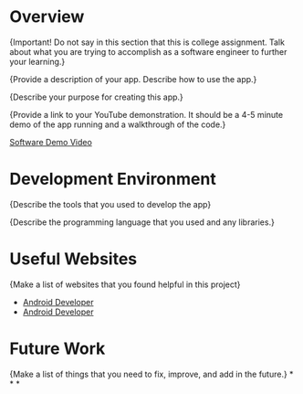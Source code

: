# Overview

{Important!  Do not say in this section that this is college assignment.  Talk about what you are trying to accomplish as a software engineer to further your learning.}

{Provide a description of your app.  Describe how to use the app.}

{Describe your purpose for creating this app.}

{Provide a link to your YouTube demonstration.  It should be a 4-5 minute demo of the app running and a walkthrough of the code.}

[Software Demo Video]()

# Development Environment

{Describe the tools that you used to develop the app}

{Describe the programming language that you used and any libraries.}

# Useful Websites

{Make a list of websites that you found helpful in this project}
* [Android Developer](https://developer.android.com/codelabs/build-your-first-android-app#9)
* [Android Developer](https://developer.android.com/develop/ui/views/animations/zoom#java)

# Future Work

{Make a list of things that you need to fix, improve, and add in the future.}
* 
* 
* 